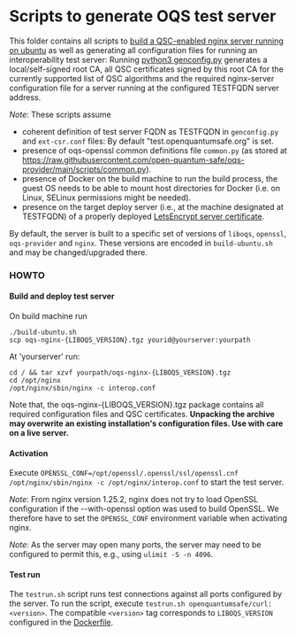 # Scripts to generate OQS test server

This folder contains all scripts to [build a QSC-enabled nginx server running on ubuntu](build-ubuntu.sh) as well as generating all configuration files for running an interoperability test server: Running [python3 genconfig.py](genconfig.py) generates a local/self-signed root CA, all QSC certificates signed by this root CA for the currently supported list of QSC algorithms and the required nginx-server configuration file for a server running at the configured TESTFQDN server address.

*Note*: These scripts assume 
- coherent definition of test server FQDN as TESTFQDN in `genconfig.py` and `ext-csr.conf` files: By default "test.openquantumsafe.org" is set.
- presence of oqs-openssl common definitions file `common.py` (as stored at https://raw.githubusercontent.com/open-quantum-safe/oqs-provider/main/scripts/common.py).
- presence of Docker on the build machine to run the build process, the guest OS needs to be able to mount host directories for Docker (i.e. on Linux, SELinux permissions might be needed).
- presence on the target deploy server (i.e., at the machine designated at TESTFQDN) of a properly deployed [LetsEncrypt server certificate](https://letsencrypt.org/getting-started).

By default, the server is built to a specific set of versions of `liboqs`, `openssl`, `oqs-provider` and `nginx`. These versions are encoded in `build-ubuntu.sh` and may be changed/upgraded there.

### HOWTO

#### Build and deploy test server

On build machine run 

```
./build-ubuntu.sh
scp oqs-nginx-{LIBOQS_VERSION}.tgz yourid@yourserver:yourpath
```

At 'yourserver' run:
```
cd / && tar xzvf yourpath/oqs-nginx-{LIBOQS_VERSION}.tgz
cd /opt/nginx
/opt/nginx/sbin/nginx -c interop.conf
```

Note that, the oqs-nginx-{LIBOQS_VERSION}.tgz package contains all required configuration files and QSC certificates. **Unpacking the archive may overwrite an existing installation's configuration files. Use with care on a live server.**

#### Activation

Execute `OPENSSL_CONF=/opt/openssl/.openssl/ssl/openssl.cnf /opt/nginx/sbin/nginx -c /opt/nginx/interop.conf` to start the test server.

*Note*: From nginx version 1.25.2, nginx does not try to load OpenSSL configuration if the --with-openssl option was used to build OpenSSL. We therefore have to set the `OPENSSL_CONF` environment variable when activating nginx.

*Note*: As the server may open many ports, the server may need to be configured to permit this, e.g., using `ulimit -S -n 4096`.

#### Test run

The `testrun.sh` script runs test connections against all ports configured by the server. To run the script, execute `testrun.sh openquantumsafe/curl:<version>`. The compatible `<version>` tag corresponds to `LIBOQS_VERSION` configured in the [Dockerfile](https://github.com/open-quantum-safe/oqs-demos/blob/main/nginx/fulltest/Dockerfile).
